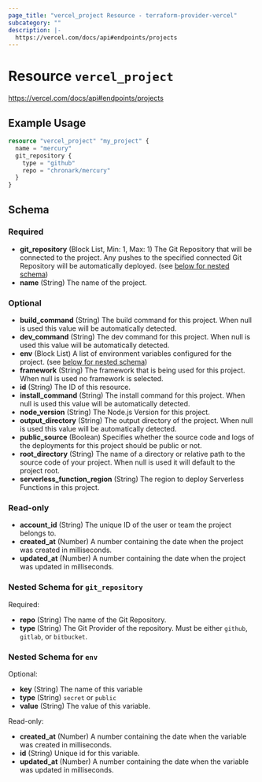 ```yaml
---
page_title: "vercel_project Resource - terraform-provider-vercel"
subcategory: ""
description: |-
  https://vercel.com/docs/api#endpoints/projects
---
```


# Resource `vercel_project`

https://vercel.com/docs/api#endpoints/projects

## Example Usage

```terraform
resource "vercel_project" "my_project" {
  name = "mercury"
  git_repository {
    type = "github"
    repo = "chronark/mercury"
  }
}
```

## Schema

### Required

- **git_repository** (Block List, Min: 1, Max: 1) The Git Repository that will be connected to the project. Any pushes to the specified connected Git Repository will be automatically deployed. (see [below for nested schema](#nestedblock--git_repository))
- **name** (String) The name of the project.

### Optional

- **build_command** (String) The build command for this project. When null is used this value will be automatically detected.
- **dev_command** (String) The dev command for this project. When null is used this value will be automatically detected.
- **env** (Block List) A list of environment variables configured for the project. (see [below for nested schema](#nestedblock--env))
- **framework** (String) The framework that is being used for this project. When null is used no framework is selected.
- **id** (String) The ID of this resource.
- **install_command** (String) The install command for this project. When null is used this value will be automatically detected.
- **node_version** (String) The Node.js Version for this project.
- **output_directory** (String) The output directory of the project. When null is used this value will be automatically detected.
- **public_source** (Boolean) Specifies whether the source code and logs of the deployments for this project should be public or not.
- **root_directory** (String) The name of a directory or relative path to the source code of your project. When null is used it will default to the project root.
- **serverless_function_region** (String) The region to deploy Serverless Functions in this project.

### Read-only

- **account_id** (String) The unique ID of the user or team the project belongs to.
- **created_at** (Number) A number containing the date when the project was created in milliseconds.
- **updated_at** (Number) A number containing the date when the project was updated in milliseconds.

<a id="nestedblock--git_repository"></a>
### Nested Schema for `git_repository`

Required:

- **repo** (String) The name of the Git Repository.
- **type** (String) The Git Provider of the repository. Must be either `github`, `gitlab`, or `bitbucket`.


<a id="nestedblock--env"></a>
### Nested Schema for `env`

Optional:

- **key** (String) The name of this variable
- **type** (String) `secret` or `public`
- **value** (String) The value of this variable.

Read-only:

- **created_at** (Number) A number containing the date when the variable was created in milliseconds.
- **id** (String) Unique id for this variable.
- **updated_at** (Number) A number containing the date when the variable was updated in milliseconds.


